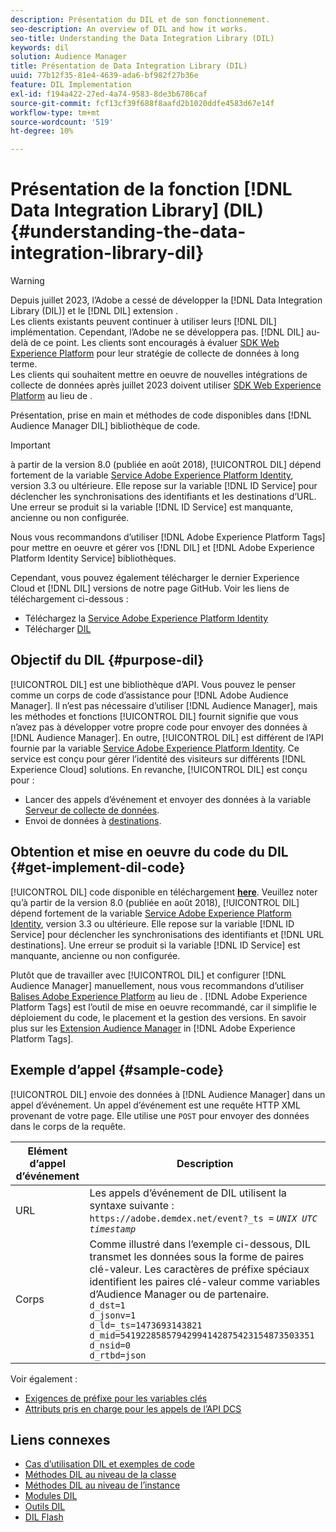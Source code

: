 ```yaml
---
description: Présentation du DIL et de son fonctionnement.
seo-description: An overview of DIL and how it works.
seo-title: Understanding the Data Integration Library (DIL)
keywords: dil
solution: Audience Manager
title: Présentation de Data Integration Library (DIL)
uuid: 77b12f35-81e4-4639-ada6-bf982f27b36e
feature: DIL Implementation
exl-id: f194a422-27ed-4a74-9583-8de3b6786caf
source-git-commit: fcf13cf39f688f8aafd2b1020ddfe4583d67e14f
workflow-type: tm+mt
source-wordcount: '519'
ht-degree: 10%

---
```


# Présentation de la fonction [!DNL Data Integration Library] (DIL){#understanding-the-data-integration-library-dil}

>[!WARNING]
>
>Depuis juillet 2023, l’Adobe a cessé de développer la [!DNL Data Integration Library (DIL)] et le [!DNL DIL] extension .
><br>
>Les clients existants peuvent continuer à utiliser leurs [!DNL DIL] implémentation. Cependant, l’Adobe ne se développera pas. [!DNL DIL] au-delà de ce point. Les clients sont encouragés à évaluer [SDK Web Experience Platform](https://experienceleague.adobe.com/docs/experience-platform/edge/home.html?lang=en) pour leur stratégie de collecte de données à long terme.
><br>
>Les clients qui souhaitent mettre en oeuvre de nouvelles intégrations de collecte de données après juillet 2023 doivent utiliser [SDK Web Experience Platform](https://experienceleague.adobe.com/docs/experience-platform/edge/home.html?lang=en) au lieu de .

Présentation, prise en main et méthodes de code disponibles dans [!DNL Audience Manager DIL] bibliothèque de code.

>[!IMPORTANT]
>
>à partir de la version 8.0 (publiée en août 2018), [!UICONTROL DIL] dépend fortement de la variable [Service Adobe Experience Platform Identity](https://experienceleague.adobe.com/docs/id-service/using/home.html), version 3.3 ou ultérieure. Elle repose sur la variable [!DNL ID Service] pour déclencher les synchronisations des identifiants et les destinations d’URL. Une erreur se produit si la variable [!DNL ID Service] est manquante, ancienne ou non configurée.
>
>Nous vous recommandons d’utiliser [!DNL Adobe Experience Platform Tags] pour mettre en oeuvre et gérer vos [!DNL DIL] et [!DNL Adobe Experience Platform Identity Service] bibliothèques.

Cependant, vous pouvez également télécharger le dernier Experience Cloud et [!DNL DIL] versions de notre page GitHub. Voir les liens de téléchargement ci-dessous :

* Téléchargez la [Service Adobe Experience Platform Identity](https://github.com/Adobe-Marketing-Cloud/id-service/releases)
* Télécharger [DIL](https://github.com/Adobe-Marketing-Cloud/dil/releases)

## Objectif du DIL {#purpose-dil}

[!UICONTROL DIL] est une bibliothèque d’API. Vous pouvez le penser comme un corps de code d’assistance pour [!DNL Adobe Audience Manager]. Il n’est pas nécessaire d’utiliser [!DNL Audience Manager], mais les méthodes et fonctions [!UICONTROL DIL] fournit signifie que vous n’avez pas à développer votre propre code pour envoyer des données à [!DNL Audience Manager]. En outre, [!UICONTROL DIL] est différent de l’API fournie par la variable [Service Adobe Experience Platform Identity](https://experienceleague.adobe.com/docs/id-service/using/home.html). Ce service est conçu pour gérer l’identité des visiteurs sur différents [!DNL Experience Cloud] solutions. En revanche, [!UICONTROL DIL] est conçu pour :

* Lancer des appels d’événement et envoyer des données à la variable [Serveur de collecte de données](../reference/system-components/components-data-collection.md).
* Envoi de données à [destinations](../features/destinations/destinations.md).

## Obtention et mise en oeuvre du code du DIL {#get-implement-dil-code}

[!UICONTROL DIL] code disponible en téléchargement **[here](https://github.com/Adobe-Marketing-Cloud/dil/releases)**. Veuillez noter qu’à partir de la version 8.0 (publiée en août 2018), [!UICONTROL DIL] dépend fortement de la variable [Service Adobe Experience Platform Identity](https://experienceleague.adobe.com/docs/id-service/using/home.html), version 3.3 ou ultérieure. Elle repose sur la variable [!DNL ID Service] pour déclencher les synchronisations des identifiants et [!DNL URL destinations]. Une erreur se produit si la variable [!DNL ID Service] est manquante, ancienne ou non configurée.

Plutôt que de travailler avec [!UICONTROL DIL] et configurer [!DNL Audience Manager] manuellement, nous vous recommandons d’utiliser [Balises Adobe Experience Platform](https://experienceleague.adobe.com/docs/experience-platform/tags/home.html) au lieu de . [!DNL Adobe Experience Platform Tags] est l’outil de mise en oeuvre recommandé, car il simplifie le déploiement du code, le placement et la gestion des versions. En savoir plus sur les [Extension Audience Manager](https://experienceleague.adobe.com/docs/experience-platform/tags/extensions/adobe/audience-manager/overview.html) in [!DNL Adobe Experience Platform Tags].

## Exemple d’appel {#sample-code}

[!UICONTROL DIL] envoie des données à [!DNL Audience Manager] dans un appel d’événement. Un appel d’événement est une requête HTTP XML provenant de votre page. Elle utilise une `POST` pour envoyer des données dans le corps de la requête.

| Elément d’appel d’événement | Description |
|--- |--- |
| URL | Les appels d’événement de DIL utilisent la syntaxe suivante : `https://adobe.demdex.net/event?_ts =` *`UNIX UTC timestamp`* |
| Corps | Comme illustré dans l’exemple ci-dessous, DIL transmet les données sous la forme de paires clé-valeur. Les caractères de préfixe spéciaux identifient les paires clé-valeur comme variables d’Audience Manager ou de partenaire.<br>`d_dst=1`<br>`d_jsonv=1`<br>`d_ld=_ts=1473693143821`<br>`d_mid=54192285857942994142875423154873503351`<br>`d_nsid=0`<br>`d_rtbd=json`<br> |

Voir également :
* [Exigences de préfixe pour les variables clés](../features/traits/trait-variable-prefixes.md)
* [Attributs pris en charge pour les appels de l’API DCS](../api/dcs-intro/dcs-api-reference/dcs-keys.md)

## Liens connexes

* [Cas d’utilisation DIL et exemples de code](/help/using/dil/dil-use-cases.md)
* [Méthodes DIL au niveau de la classe ](/help/using/dil/dil-class-overview/dil-start.md)
* [Méthodes DIL au niveau de l’instance](/help/using/dil/dil-instance-methods.md)
* [Modules DIL](/help/using/dil/dil-modules.md)
* [Outils DIL](/help/using/dil/dil-tools.md)
* [DIL Flash](/help/using/dil/dil-flash.md)
